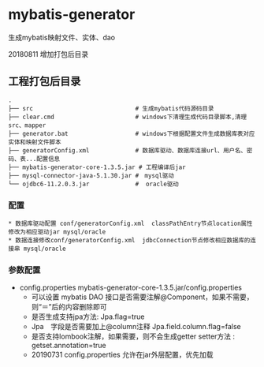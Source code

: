 # mybatis-generator
生成mybatis映射文件、实体、dao

20180811 增加打包后目录
## 工程打包后目录
```shell
.
├── src                             # 生成mybatis代码源码目录
├── clear.cmd                       # windows下清理生成代码目录脚本,清理 src、mapper
├── generator.bat                   # windows下根据配置文件生成数据库表对应实体和映射文件脚本
├── generatorConfig.xml             # 数据库驱动、数据库连接url、用户名、密码、表...配置信息
├── mybatis-generator-core-1.3.5.jar # 工程编译后jar
├── mysql-connector-java-5.1.30.jar #　mysql驱动
└── ojdbc6-11.2.0.3.jar             #  oracle驱动
```
### 配置
    * 数据库驱动配置 conf/generatorConfig.xml  classPathEntry节点location属性修改为相应驱动jar mysql/oracle
    * 数据连接修改conf/generatorConfig.xml  jdbcConnection节点修改相应数据库的连接串 mysql/oracle
    
### 参数配置
* config.properties  mybatis-generator-core-1.3.5.jar/config.properties
    * 可以设置 mybatis DAO 接口是否需要注解@Component，如果不需要，则“＝”后的内容删除即可
    * 是否生成支持jpa方法: Jpa.flag=true  
    * Jpa　字段是否需要加上@column注释 Jpa.field.column.flag=false
    * 是否支持lombook注解，如果需要，则不会生成getter setter方法 :  getset.annotation=true
    * 20190731 config.properties 允许在jar外层配置，优先加载